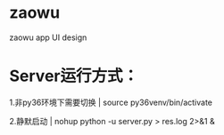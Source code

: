 # zaowu
zaowu app UI design

# Server运行方式：

1.非py36环境下需要切换 | source py36venv/bin/activate

2.静默启动 | nohup python -u server.py > res.log 2>&1 &
